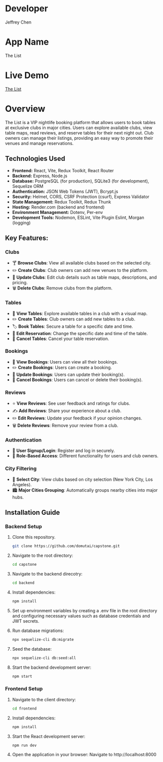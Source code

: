 # Developer
Jeffrey Chen

# App Name
The List

# Live Demo
[The List](https://capstone-v5tz.onrender.com)

# Overview
The List is a VIP nightlife booking platform that allows users to book tables at exclusive clubs in major cities. Users can explore available clubs, view table maps, read reviews, and reserve tables for their next night out. Club owners can manage their listings, providing an easy way to promote their venues and manage reservations.

## Technologies Used
- **Frontend:** React, Vite, Redux Toolkit, React Router
- **Backend:** Express, Node.js
- **Database:** PostgreSQL (for production), SQLite3 (for development), Sequelize ORM
- **Authentication:** JSON Web Tokens (JWT), Bcrypt.js
- **Security:** Helmet, CORS, CSRF Protection (csurf), Express Validator
- **State Management:** Redux Toolkit, Redux Thunk
- **Hosting:** Render.com (backend and frontend)
- **Environment Management:** Dotenv, Per-env
- **Development Tools:** Nodemon, ESLint, Vite Plugin Eslint, Morgan (logging)


## Key Features:
### **Clubs**
- 🍸 **Browse Clubs**: View all available clubs based on the selected city.
- ✏️ **Create Clubs**: Club owners can add new venues to the platform.
- 🔄 **Update Clubs**: Edit club details such as table maps, descriptions, and pricing.
- 🗑️ **Delete Clubs**: Remove clubs from the platform.

### **Tables**
- 📅 **View Tables**: Explore available tables in a club with a visual map.
- ✏️ **Create Tables**: Club owners can add new tables to a club.
- 🏷️ **Book Tables**: Secure a table for a specific date and time.
- 📆 **Edit Reservation**: Change the specific date and time of the table.
- 🚫 **Cancel Tables**: Cancel your table reservation.

### **Bookings**
- 📅 **View Bookings**:  Users can view all their bookings.
- ✏️ **Create Bookings**: Users can create a booking.
- 📆 **Update Bookings**: Users can update their booking(s).
- 🚫 **Cancel Bookings**: Users can cancel or delete their booking(s).

### **Reviews**
- ⭐ **View Reviews**: See user feedback and ratings for clubs.
- ✍️ **Add Reviews**: Share your experience about a club.
- ✏️ **Edit Reviews**: Update your feedback if your opinion changes.
- 🗑️ **Delete Reviews**: Remove your review from a club.

### **Authentication**
- 🔐 **User Signup/Login**: Register and log in securely.
- 👥 **Role-Based Access**: Different functionality for users and club owners.

### **City Filtering**
- 🌆 **Select City**: View clubs based on city selection (New York City, Los Angeles).
- 🏙️ **Major Cities Grouping**: Automatically groups nearby cities into major hubs.

## Installation Guide

### Backend Setup

1. Clone this repository.

   ```bash
   git clone https://github.com/domutai/capstone.git
   ```

2. Navigate to the root directory:

   ```bash
   cd capstone
   ```

3. Navigate to the backend direcotry:

   ```bash
   cd backend
   ```

4. Install dependencies:

   ```bash
   npm install
   ```

5. Set up environment variables by creating a .env file in the root directory 
    and configuring necessary values such as database credentials and JWT secrets.

6. Run database migrations:

   ```bash
   npx sequelize-cli db:migrate
   ```

7. Seed the database:

   ```bash
   npx sequelize-cli db:seed:all
   ```

8. Start the backend development server:

   ```bash
   npm start
   ```

### Frontend Setup

1. Navigate to the client directory:

   ```bash
   cd frontend
   ```

2. Install dependencies:

   ```bash
   npm install
   ```

3. Start the React development server:

   ```bash
   npm run dev
   ```

4. Open the application in your browser: Navigate to http://localhost:8000

